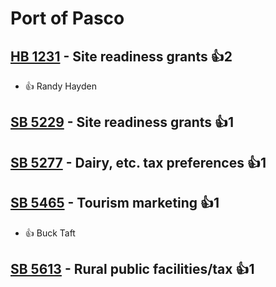 # Port of Pasco

## [HB 1231](/bill/2023-24/hb/1231/) - Site readiness grants 👍2  
* 👍 Randy Hayden

## [SB 5229](/bill/2023-24/sb/5229/) - Site readiness grants 👍1  

## [SB 5277](/bill/2023-24/sb/5277/) - Dairy, etc. tax preferences 👍1  

## [SB 5465](/bill/2023-24/sb/5465/) - Tourism marketing 👍1  
* 👍 Buck Taft

## [SB 5613](/bill/2023-24/sb/5613/) - Rural public facilities/tax 👍1  